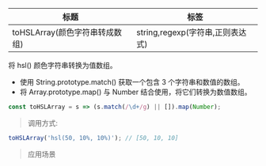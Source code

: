 | 标题                           | 标签                             |
| ------------------------------ | -------------------------------- |
| toHSLArray(颜色字符串转成数组) | string,regexp(字符串,正则表达式) |

将 hsl() 颜色字符串转换为值数组。

- 使用 String.prototype.match() 获取一个包含 3 个字符串和数值的数组。
- 将 Array.prototype.map() 与 Number 结合使用，将它们转换为数值数组。

```js
const toHSLArray = s => (s.match(/\d+/g) || []).map(Number);
```

> 调用方式:

```js
toHSLArray('hsl(50, 10%, 10%)'); // [50, 10, 10]
```

> 应用场景
